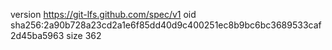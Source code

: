 version https://git-lfs.github.com/spec/v1
oid sha256:2a90b728a23cd2a1e6f85dd40d9c400251ec8b9bc6bc3689533caf2d45ba5963
size 362
